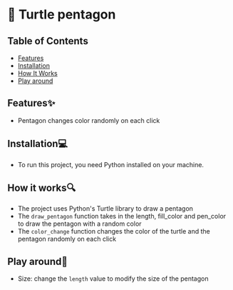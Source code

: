 # 🐢 Turtle pentagon

## Table of Contents 
- [Features](#features)
- [Installation](#installation)
- [How It Works](#how-it-works)
- [Play around](#play-around)


## Features✨
- Pentagon changes color randomly on each click

## Installation💻
- To run this project, you need Python installed on your machine. 

## How it works🔍
- The project uses Python's Turtle library to draw a pentagon
- The ```draw_pentagon``` function takes in the length, fill_color and pen_color to draw the pentagon with a random color
- The ```color_change``` function changes the color of the turtle and the pentagon randomly on each click

## Play around🎨
- Size: change the ```length``` value to modify the size of the pentagon
